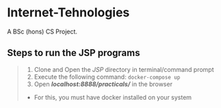 # Internet-Tehnologies
A BSc (hons) CS Project.

</hr>

## Steps to run the JSP programs
>
> 1. Clone and Open the *JSP* directory in terminal/command prompt
> 2. Execute the following command:
>       ```docker-compose up```
> 3. Open __*localhost:8888/practicals/*__ in the browser
> 
> * For this, you must have docker installed on your system
>
